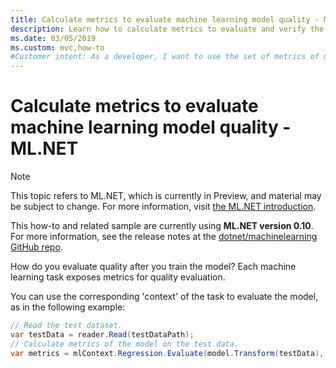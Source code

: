 ```yaml
---
title: Calculate metrics to evaluate machine learning model quality - ML.NET
description: Learn how to calculate metrics to evaluate and verify the machine learning model quality with ML.NET
ms.date: 03/05/2019
ms.custom: mvc,how-to
#Customer intent: As a developer, I want to use the set of metrics of my machine learning task so that I can evaluate and verify machine learning model quality in ML.NET.
---
```

# Calculate metrics to evaluate machine learning model quality - ML.NET

> [!NOTE]
> This topic refers to ML.NET, which is currently in Preview, and material may be subject to change. For more information, visit [the ML.NET introduction](https://www.microsoft.com/net/learn/apps/machine-learning-and-ai/ml-dotnet).

This how-to and related sample are currently using **ML.NET version 0.10**. For more information, see the release notes at the [dotnet/machinelearning GitHub repo](https://github.com/dotnet/machinelearning/tree/master/docs/release-notes).

How do you evaluate quality after you train the model? Each machine learning task exposes metrics for quality evaluation.

You can use the corresponding 'context' of the task to evaluate the model, as in the following example:

```csharp
// Read the test dataset.
var testData = reader.Read(testDataPath);
// Calculate metrics of the model on the test data.
var metrics = mlContext.Regression.Evaluate(model.Transform(testData), label: "Target");
```